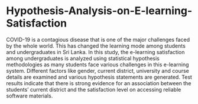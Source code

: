 # Hypothesis-Analysis-on-E-learning-Satisfaction
COVID-19 is a contagious disease that is one of the major challenges faced by the whole world. This has changed the learning mode among students and undergraduates in Sri Lanka. In this study, the e-learning satisfaction among undergraduates is analyzed using statistical hypothesis methodologies as many students face various challenges in this e-learning system. Different factors like gender, current district, university and course details are examined and various hypothesis statements are generated. Test results indicate that there is strong evidence for an association between the students’ current district and the satisfaction level on accessing reliable software materials.  
